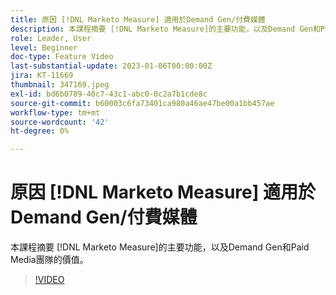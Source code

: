 ```yaml
---
title: 原因 [!DNL Marketo Measure] 適用於Demand Gen/付費媒體
description: 本課程摘要 [!DNL Marketo Measure]的主要功能，以及Demand Gen和Paid Media團隊的價值。
role: Leader, User
level: Beginner
doc-type: Feature Video
last-substantial-update: 2023-01-06T00:00:00Z
jira: KT-11669
thumbnail: 347169.jpeg
exl-id: bd6b0789-40c7-43c1-abc0-0c2a7b1cde8c
source-git-commit: b60003c6fa73401ca980a46ae47be00a1bb457ae
workflow-type: tm+mt
source-wordcount: '42'
ht-degree: 0%

---
```


# 原因 [!DNL Marketo Measure] 適用於Demand Gen/付費媒體

本課程摘要 [!DNL Marketo Measure]的主要功能，以及Demand Gen和Paid Media團隊的價值。

>[!VIDEO](https://video.tv.adobe.com/v/347169/?quality=12&learn=on)
